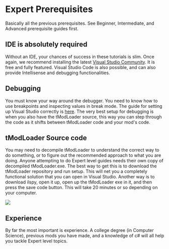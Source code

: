 # Expert Prerequisites
Basically all the previous prerequisites. See Beginner, Intermediate, and Advanced prerequisite guides first. 

## IDE is absolutely required
Without an IDE, your chances of success in these tutorials is slim. Once again, we recommend installing the latest [Visual Studio Community](https://www.visualstudio.com/vs/community/). It is free and fully featured. Visual Studio Code is also possible, and can also provide Intellisense and debugging functionalities.

## Debugging
You must know your way around the debugger. You need to know how to use breakpoints and inspecting values in break mode. The guide for setting up Visual Studio correctly is [here](https://github.com/tModLoader/tModLoader/wiki/Developing-with-Visual-Studio). The very best setup for debugging is when you also have the tModLoader source, this way you can step through the code as it shifts between tModLoader code and your mod's code.

## tModLoader Source code
You may need to decompile tModLoader to understand the correct way to do something, or to figure out the recommended approach to what you are doing. Anyone attempting to do Expert level guides needs their own copy of decompiled tModLoader.exe. The best way to get this is to download the tModLoader repository and run setup. This will net you a completely functional solution that you can open in Visual Studio. Another way is to download ilspy, open it up, open up the tModLoader exe in it, and then press the save code button. This will take 20 minutes or so depending on your computer.

![](http://i.imgur.com/ZeXH2p5.png)

## Experience
By far the most important is experience. A college degree (in Computer Science), previous mods you have made, and a knowledge of c# will all help you tackle Expert level topics.

